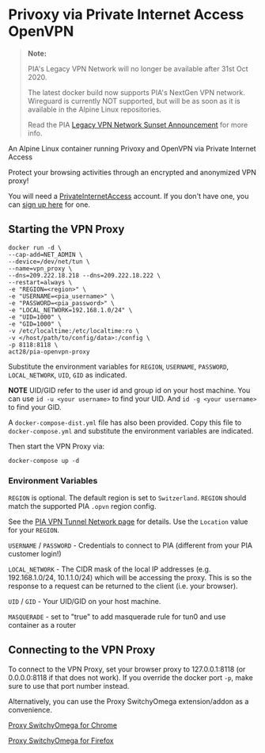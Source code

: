 # Privoxy via Private Internet Access OpenVPN

> **Note:**
>
> PIA's Legacy VPN Network will no longer be available after 31st Oct
> 2020.
>
> The latest docker build now supports PIA's NextGen VPN network.
> Wireguard is currently NOT supported, but will be as soon as it is
> available in the Alpine Linux repositories.
>
> Read the PIA [Legacy VPN Network Sunset
> Announcement](https://www.privateinternetaccess.com/blog/private-internet-access-legacy-vpn-network-sunset-announcement-30-september)
> for more info.

An Alpine Linux container running Privoxy and OpenVPN via Private Internet Access

Protect your browsing activities through an encrypted and anonymized VPN proxy!

You will need a [PrivateInternetAccess](https://www.privateinternetaccess.com/pages/how-it-works/dkrpia) account.
If you don't have one, you can [sign up here](https://www.privateinternetaccess.com/pages/buy-vpn/dkrpia) for one.

## Starting the VPN Proxy

```Shell
docker run -d \
--cap-add=NET_ADMIN \
--device=/dev/net/tun \
--name=vpn_proxy \
--dns=209.222.18.218 --dns=209.222.18.222 \
--restart=always \
-e "REGION=<region>" \
-e "USERNAME=<pia_username>" \
-e "PASSWORD=<pia_password>" \
-e "LOCAL_NETWORK=192.168.1.0/24" \
-e "UID=1000" \
-e "GID=1000" \
-v /etc/localtime:/etc/localtime:ro \
-v </host/path/to/config/data>:/config \
-p 8118:8118 \
act28/pia-openvpn-proxy
```

Substitute the environment variables for `REGION`, `USERNAME`, `PASSWORD`, `LOCAL_NETWORK`, `UID`, `GID` as indicated.

**NOTE** UID/GID refer to the user id and group id on your host machine. You can use `id -u <your username>` to find your UID. And `id -g <your username>` to find your GID.

A `docker-compose-dist.yml` file has also been provided. Copy this file to `docker-compose.yml` and substitute the environment variables are indicated.

Then start the VPN Proxy via:

```Shell
docker-compose up -d
```

### Environment Variables

`REGION` is optional. The default region is set to `Switzerland`. `REGION` should match the supported PIA `.opvn` region config.

See the [PIA VPN Tunnel Network page](https://www.privateinternetaccess.com/pages/network/dkrpia) for details.
Use the `Location` value for your `REGION`.

`USERNAME` / `PASSWORD` - Credentials to connect to PIA (different from your PIA customer login!)

`LOCAL_NETWORK` - The CIDR mask of the local IP addresses (e.g. 192.168.1.0/24, 10.1.1.0/24) which will be accessing the proxy. This is so the response to a request can be returned to the client (i.e. your browser).

`UID` / `GID` - Your UID/GID on your host machine.

`MASQUERADE` - set to "true" to add masquerade rule for tun0 and use container as a router

## Connecting to the VPN Proxy

To connect to the VPN Proxy, set your browser proxy to 127.0.0.1:8118 (or 0.0.0.0:8118 if that does not work). If you override the docker port `-p`, make sure to use that port number instead.

Alternatively, you can use the Proxy SwitchyOmega extension/addon as a convenience.

[Proxy SwitchyOmega for Chrome](https://chrome.google.com/webstore/detail/proxy-switchyomega/padekgcemlokbadohgkifijomclgjgif)

[Proxy SwitchyOmega for Firefox](https://addons.mozilla.org/en-US/firefox/addon/switchyomega/)
